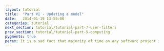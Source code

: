 ```yaml
---
layout: tutorial
title:  "Part VI - Updating a model"
date:   2014-01-19 13:56:00
categories: tutorial
next_section: tutorial/tutorial-part-7-user-filters
prev_section: tutorial/tutorial-part-5-computing
pygments: true
perex: It is a sad fact that majority of time on any software project is spent maintaining it and changing it then on first iteration getting it out of the door. Let's see what happens when a customer asks us for updating the model. The question is not if this happens but when.
---
```


